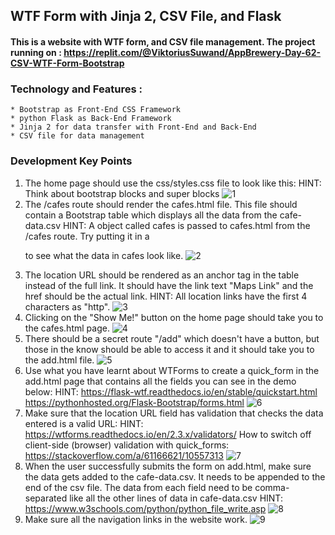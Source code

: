 ## WTF Form with Jinja 2, CSV File, and Flask
#### This is a website with WTF form, and CSV file management. The project running on : https://replit.com/@ViktoriusSuwand/AppBrewery-Day-62-CSV-WTF-Form-Bootstrap

### Technology and Features :
    * Bootstrap as Front-End CSS Framework
    * python Flask as Back-End Framework
    * Jinja 2 for data transfer with Front-End and Back-End
    * CSV file for data management
    
### Development Key Points
1. The home page should use the css/styles.css file to look like this:
   HINT: Think about bootstrap blocks and super blocks
![1](static/img/1.gif)
2. The /cafes route should render the cafes.html file.
   This file should contain a Bootstrap table which displays all the data from the cafe-data.csv
   HINT: A object called cafes is passed to cafes.html from the /cafes route.
         Try putting it in a <p> to see what the data in cafes look like.
![2](static/img/2.gif)
3. The location URL should be rendered as an anchor tag <a> in the table instead of the full link.
   It should have the link text "Maps Link" and the href should be the actual link.
   HINT: All location links have the first 4 characters as "http".
![3](static/img/3.gif)
4. Clicking on the "Show Me!" button on the home page should take you to the cafes.html page.
![4](static/img/4.gif)
5. There should be a secret route "/add" which doesn't have a button, but those in the know should be able to access it and it should take you to the add.html file.
![5](static/img/5.gif)
6. Use what you have learnt about WTForms to create a quick_form in the add.html page
   that contains all the fields you can see in the demo below:
   HINT: https://flask-wtf.readthedocs.io/en/stable/quickstart.html
   https://pythonhosted.org/Flask-Bootstrap/forms.html
![6](static/img/6.gif)
7. Make sure that the location URL field has validation that checks the data entered is a valid URL:
   HINT: https://wtforms.readthedocs.io/en/2.3.x/validators/
   How to switch off client-side (browser) validation with quick_forms:
   https://stackoverflow.com/a/61166621/10557313
![7](static/img/7.gif)
8. When the user successfully submits the form on add.html, make sure the data gets added to the cafe-data.csv. It needs to be appended to the end of the csv file. The data from each field need to be comma-separated like all the other lines of data in cafe-data.csv
   HINT: https://www.w3schools.com/python/python_file_write.asp
![8](static/img/8.gif)
9. Make sure all the navigation links in the website work.
![9](static/img/9.gif)